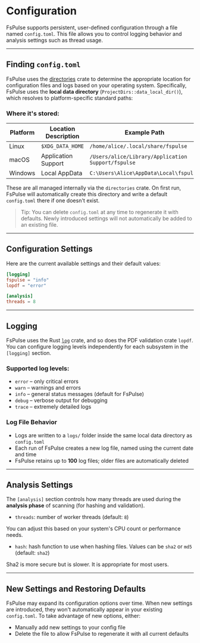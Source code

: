 # Configuration

FsPulse supports persistent, user-defined configuration through a file named `config.toml`. This file allows you to control logging behavior and analysis settings such as thread usage.

---

## Finding `config.toml`

FsPulse uses the [directories](https://docs.rs/directories) crate to determine the appropriate location for configuration files and logs based on your operating system. Specifically, FsPulse uses the **local data directory** (`ProjectDirs::data_local_dir()`), which resolves to platform-specific standard paths:

### Where it's stored:

| Platform | Location Description     | Example Path                                                  |
|----------|---------------------------|---------------------------------------------------------------|
| Linux    | `$XDG_DATA_HOME`          | `/home/alice/.local/share/fspulse`                           |
| macOS    | Application Support       | `/Users/alice/Library/Application Support/fspulse`           |
| Windows  | Local AppData             | `C:\Users\Alice\AppData\Local\fspulse`                   |

These are all managed internally via the `directories` crate. On first run, FsPulse will automatically create this directory and write a default `config.toml` there if one doesn't exist.

> Tip: You can delete `config.toml` at any time to regenerate it with defaults. Newly introduced settings will not automatically be added to an existing file.

---

## Configuration Settings

Here are the current available settings and their default values:

```toml
[logging]
fspulse = "info"
lopdf = "error"

[analysis]
threads = 8
```

---

## Logging

FsPulse uses the Rust [`log`](https://docs.rs/log) crate, and so does the PDF validation crate `lopdf`. You can configure logging levels independently for each subsystem in the `[logging]` section.

### Supported log levels:

- `error` – only critical errors
- `warn` – warnings and errors
- `info` – general status messages (default for FsPulse)
- `debug` – verbose output for debugging
- `trace` – extremely detailed logs

### Log File Behavior

- Logs are written to a `logs/` folder inside the same local data directory as `config.toml`
- Each run of FsPulse creates a new log file, named using the current date and time
- FsPulse retains up to **100** log files; older files are automatically deleted

---

## Analysis Settings

The `[analysis]` section controls how many threads are used during the **analysis phase** of scanning (for hashing and validation).

- `threads`: number of worker threads (default: `8`)

You can adjust this based on your system's CPU count or performance needs.

- `hash`: hash function to use when hashing files. Values can be `sha2` or `md5` (default: `sha2`)

Sha2 is more secure but is slower. It is appropriate for most users.

---

## New Settings and Restoring Defaults

FsPulse may expand its configuration options over time. When new settings are introduced, they won't automatically appear in your existing `config.toml`. To take advantage of new options, either:

- Manually add new settings to your config file
- Delete the file to allow FsPulse to regenerate it with all current defaults

